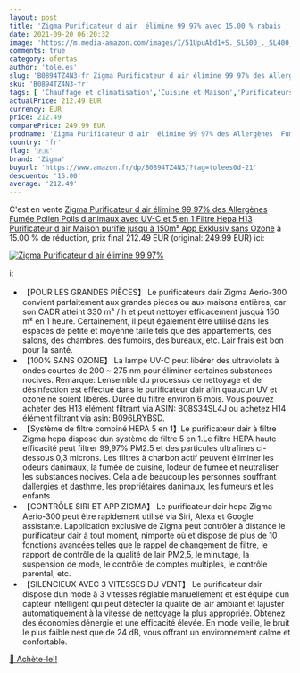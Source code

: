 ```yaml
---
layout: post
title: 'Zigma Purificateur d air  élimine 99 97% avec 15.00 % rabais '
date: 2021-09-20 06:20:32
image: 'https://m.media-amazon.com/images/I/51UpuAbd1+S._SL500_._SL400_.jpg'
comments: true
category: ofertas
author: 'tole.es'
slug: 'B0894TZ4N3-fr Zigma Purificateur d air élimine 99 97% des Allergènes...'
sku: 'B0894TZ4N3-fr'
tags: [ 'Chauffage et climatisation','Cuisine et Maison','Purificateurs dair','zigma', ]
actualPrice: 212.49 EUR
currency: EUR
price: 212.49
comparePrice: 249.99 EUR
prodname: 'Zigma Purificateur d air  élimine 99 97% des Allergènes  Fumée  Pollen  Poils d animaux  avec UV-C et 5 en 1 Filtre Hepa H13  Purificateur d air Maison purifie jusqu à 150m²  App Exklusiv  sans Ozone'
country: 'fr'
flag: '🇫🇷'
brand: 'Zigma'
buyurl: 'https://www.amazon.fr/dp/B0894TZ4N3/?tag=tolees0d-21'
descuento: '15.00'
average: '212.49'
---
```


C'est en vente [Zigma Purificateur d air  élimine 99 97% des Allergènes  Fumée  Pollen  Poils d animaux  avec UV-C et 5 en 1 Filtre Hepa H13  Purificateur d air Maison purifie jusqu à 150m²  App Exklusiv  sans Ozone](https://www.amazon.fr/dp/B0894TZ4N3/?tag=tolees0d-21)  à  15.00 % de réduction, prix final  212.49 EUR (original: 249.99 EUR) ici:

[![Zigma Purificateur d air  élimine 99 97%](https://m.media-amazon.com/images/I/51UpuAbd1+S._SL500_._SL400_.jpg)](https://www.amazon.fr/dp/B0894TZ4N3/?tag=tolees0d-21)

ℹ️:

- 【POUR LES GRANDES PIÈCES】 Le purificateurs dair Zigma Aerio-300 convient parfaitement aux grandes pièces ou aux maisons entières, car son CADR atteint 330 m³ / h et peut nettoyer efficacement jusquà 150 m² en 1 heure. Certainement, il peut également être utilisé dans les espaces de petite et moyenne taille tels que des appartements, des salons, des chambres, des fumoirs, des bureaux, etc. Lair frais est bon pour la santé.
- 【100% SANS OZONE】 La lampe UV-C peut libérer des ultraviolets à ondes courtes de 200 ~ 275 nm pour éliminer certaines substances nocives. Remarque: Lensemble du processus de nettoyage et de désinfection est effectué dans le purificateur dair afin quaucun UV et ozone ne soient libérés. Durée du filtre environ 6 mois. Vous pouvez acheter des H13 élément filtrant via ASIN: B08S34SL4J ou achetez H14 élément filtrant via asin: B096LRYBSD.
- 【Système de filtre combiné HEPA 5 en 1】Le purificateur dair à filtre Zigma hepa dispose dun système de filtre 5 en 1.Le filtre HEPA haute efficacité peut filtrer 99,97% PM2.5 et des particules ultrafines ci-dessous 0,3 microns. Les filtres à charbon actif peuvent éliminer les odeurs danimaux, la fumée de cuisine, lodeur de fumée et neutraliser les substances nocives. Cela aide beaucoup les personnes souffrant dallergies et dasthme, les propriétaires danimaux, les fumeurs et les enfants
- 【CONTRÔLE SIRI ET APP ZIGMA】 Le purificateur dair hepa Zigma Aerio-300 peut être rapidement utilisé via Siri, Alexa et Google assistante. Lapplication exclusive de Zigma peut contrôler à distance le purificateur dair à tout moment, nimporte où et dispose de plus de 10 fonctions avancées telles que le rappel de changement de filtre, le rapport de contrôle de la qualité de lair PM2,5, le minutage, la suspension de mode, le contrôle de comptes multiples, le contrôle parental, etc.
- 【SILENCIEUX AVEC 3 VITESSES DU VENT】 Le purificateur dair dispose dun mode à 3 vitesses réglable manuellement et est équipé dun capteur intelligent qui peut détecter la qualité de lair ambiant et lajuster automatiquement à la vitesse de nettoyage la plus appropriée. Obtenez des économies dénergie et une efficacité élevée. En mode veille, le bruit le plus faible nest que de 24 dB, vous offrant un environnement calme et confortable.

[🛒 Achète-le!!](https://www.amazon.fr/dp/B0894TZ4N3/?tag=tolees0d-21)
